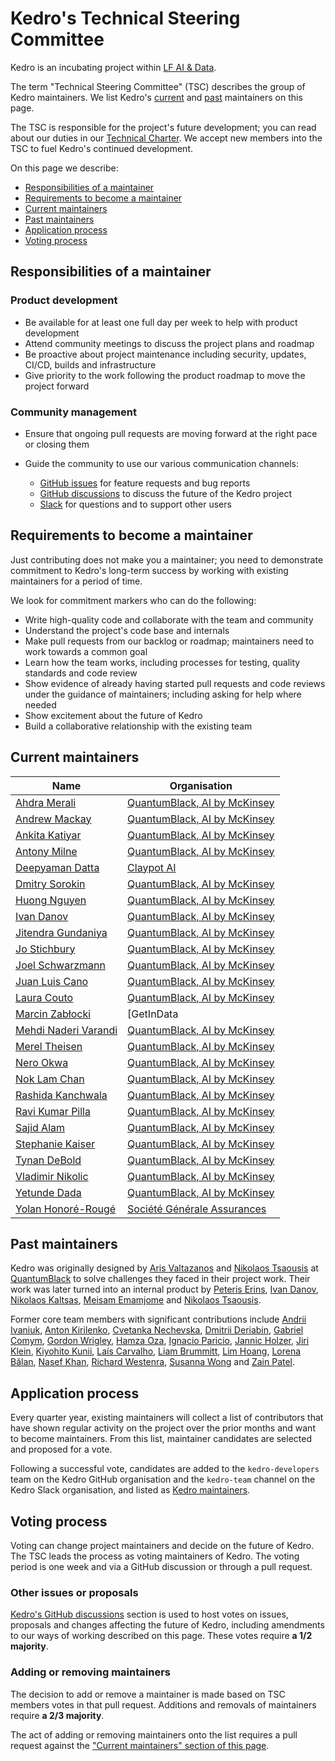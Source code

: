 # Kedro's Technical Steering Committee

Kedro is an incubating project within [LF AI & Data](https://lfaidata.foundation/).

The term "Technical Steering Committee" (TSC) describes the group of Kedro maintainers. We list Kedro's [current](#current-maintainers) and [past](#past-maintainers) maintainers on this page.

The TSC is responsible for the project's future development; you can read about our duties in our [Technical Charter](https://github.com/kedro-org/kedro/blob/main/kedro_technical_charter.pdf). We accept new members into the TSC to fuel Kedro's continued development.

On this page we describe:

- [Responsibilities of a maintainer](#responsibilities-of-a-maintainer)
- [Requirements to become a maintainer](#requirements-to-become-a-maintainer)
- [Current maintainers](#current-maintainers)
- [Past maintainers](#past-maintainers)
- [Application process](#application-process)
- [Voting process](#voting-process)

## Responsibilities of a maintainer

### Product development

- Be available for at least one full day per week to help with product development
- Attend community meetings to discuss the project plans and roadmap
- Be proactive about project maintenance including security, updates, CI/CD, builds and infrastructure
- Give priority to the work following the product roadmap to move the project forward

### Community management

- Ensure that ongoing pull requests are moving forward at the right pace or closing them
- Guide the community to use our various communication channels:

  - [GitHub issues](https://github.com/kedro-org/kedro/issues) for feature requests and bug reports
  - [GitHub discussions](https://github.com/kedro-org/kedro/discussions) to discuss the future of the Kedro project
  - [Slack](https://slack.kedro.org) for questions and to support other users

## Requirements to become a maintainer

Just contributing does not make you a maintainer; you need to demonstrate commitment to Kedro's long-term success by
working with existing maintainers for a period of time.

We look for commitment markers who can do the following:

- Write high-quality code and collaborate with the team and community
- Understand the project's code base and internals
- Make pull requests from our backlog or roadmap; maintainers need to work towards a common goal
- Learn how the team works, including processes for testing, quality standards and code review
- Show evidence of already having started pull requests and code reviews under the guidance of maintainers; including asking
  for help where needed
- Show excitement about the future of Kedro
- Build a collaborative relationship with the existing team

## Current maintainers

<!-- DO NOT EDIT THIS AND MERGE A PR WITHOUT A VOTE TO SIGN OFF ANY CHANGES -->

| Name                                                     | Organisation                                                                            |
|----------------------------------------------------------|---------------------------------------------------------------------------------------- |
| [Ahdra Merali](https://github.com/AhdraMeraliQB)         | [QuantumBlack, AI by McKinsey](https://www.mckinsey.com/capabilities/quantumblack)      |
| [Andrew Mackay](https://github.com/Mackay031)            | [QuantumBlack, AI by McKinsey](https://www.mckinsey.com/capabilities/quantumblack)      |
| [Ankita Katiyar](https://github.com/ankatiyar)           | [QuantumBlack, AI by McKinsey](https://www.mckinsey.com/capabilities/quantumblack)      |
| [Antony Milne](https://github.com/antonymilne)           | [QuantumBlack, AI by McKinsey](https://www.mckinsey.com/capabilities/quantumblack)      |
| [Deepyaman Datta](https://github.com/deepyaman)          | [Claypot AI](https://www.claypot.ai)                                                    |
| [Dmitry Sorokin](https://github.com/DimedS)              | [QuantumBlack, AI by McKinsey](https://www.mckinsey.com/capabilities/quantumblack)      |
| [Huong Nguyen](https://github.com/Huongg)                | [QuantumBlack, AI by McKinsey](https://www.mckinsey.com/capabilities/quantumblack)      |
| [Ivan Danov](https://github.com/idanov)                  | [QuantumBlack, AI by McKinsey](https://www.mckinsey.com/capabilities/quantumblack)      |
| [Jitendra Gundaniya](https://github.com/jitu5)           | [QuantumBlack, AI by McKinsey](https://www.mckinsey.com/capabilities/quantumblack)      |
| [Jo Stichbury](https://github.com/stichbury)             | [QuantumBlack, AI by McKinsey](https://www.mckinsey.com/capabilities/quantumblack)      |
| [Joel Schwarzmann](https://github.com/datajoely)         | [QuantumBlack, AI by McKinsey](https://www.mckinsey.com/capabilities/quantumblack)      |
| [Juan Luis Cano](https://github.com/astrojuanlu)         | [QuantumBlack, AI by McKinsey](https://www.mckinsey.com/capabilities/quantumblack)      |
| [Laura Couto](https://github.com/lrcouto)                | [QuantumBlack, AI by McKinsey](https://www.mckinsey.com/capabilities/quantumblack)      |
| [Marcin Zabłocki](https://github.com/marrrcin)           | [GetInData | Part of Xebia](https://getindata.com)                                      |
| [Mehdi Naderi Varandi](https://github.com/MehdiNV)       | [QuantumBlack, AI by McKinsey](https://www.mckinsey.com/capabilities/quantumblack)      |
| [Merel Theisen](https://github.com/merelcht)             | [QuantumBlack, AI by McKinsey](https://www.mckinsey.com/capabilities/quantumblack)      |
| [Nero Okwa](https://github.com/NeroOkwa)                 | [QuantumBlack, AI by McKinsey](https://www.mckinsey.com/capabilities/quantumblack)      |
| [Nok Lam Chan](https://github.com/noklam)                | [QuantumBlack, AI by McKinsey](https://www.mckinsey.com/capabilities/quantumblack)      |
| [Rashida Kanchwala](https://github.com/rashidakanchwala) | [QuantumBlack, AI by McKinsey](https://www.mckinsey.com/capabilities/quantumblack)      |
| [Ravi Kumar Pilla](https://github.com/ravi-kumar-pilla)  | [QuantumBlack, AI by McKinsey](https://www.mckinsey.com/capabilities/quantumblack)      |
| [Sajid Alam](https://github.com/SajidAlamQB)             | [QuantumBlack, AI by McKinsey](https://www.mckinsey.com/capabilities/quantumblack)      |
| [Stephanie Kaiser](https://github.com/stephkaiser)       | [QuantumBlack, AI by McKinsey](https://www.mckinsey.com/capabilities/quantumblack)      |
| [Tynan DeBold](https://github.com/tynandebold)           | [QuantumBlack, AI by McKinsey](https://www.mckinsey.com/capabilities/quantumblack)      |
| [Vladimir Nikolic](https://github.com/vladimir-mck)      | [QuantumBlack, AI by McKinsey](https://www.mckinsey.com/capabilities/quantumblack)      |
| [Yetunde Dada](https://github.com/yetudada)              | [QuantumBlack, AI by McKinsey](https://www.mckinsey.com/capabilities/quantumblack)      |
| [Yolan Honoré-Rougé](https://github.com/Galileo-Galilei) | [Société Générale Assurances](https://www.assurances.societegenerale.com/en/individual) |

## Past maintainers

Kedro was originally designed by [Aris Valtazanos](https://github.com/arisvqb) and [Nikolaos Tsaousis](https://github.com/tsanikgr) at [QuantumBlack](https://www.mckinsey.com/capabilities/quantumblack) to solve challenges they faced in their project work. Their work was later turned into an internal product by [Peteris Erins](https://github.com/Pet3ris), [Ivan Danov](https://github.com/idanov), [Nikolaos Kaltsas](https://github.com/nikos-kal), [Meisam Emamjome](https://github.com/misamae) and [Nikolaos Tsaousis](https://github.com/tsanikgr).

Former core team members with significant contributions include
[Andrii Ivaniuk](https://github.com/andrii-ivaniuk),
[Anton Kirilenko](https://github.com/Flid),
[Cvetanka Nechevska](https://github.com/cvetankanechevska),
[Dmitrii Deriabin](https://github.com/dmder),
[Gabriel Comym](https://github.com/comym),
[Gordon Wrigley](https://github.com/tolomea),
[Hamza Oza](https://github.com/hamzaoza),
[Ignacio Paricio](https://github.com/ignacioparicio),
[Jannic Holzer](https://github.com/jmholzer),
[Jiri Klein](https://github.com/jiriklein),
[Kiyohito Kunii](https://github.com/921kiyo),
[Laís Carvalho](https://github.com/laisbsc),
[Liam Brummitt](https://github.com/bru5),
[Lim Hoang](https://github.com/limdauto),
[Lorena Bălan](https://github.com/lorenabalan),
[Nasef Khan](https://github.com/nakhan98),
[Richard Westenra](https://github.com/richardwestenra),
[Susanna Wong](https://github.com/studioswong) and
[Zain Patel](https://github.com/mzjp2).

## Application process

Every quarter year, existing maintainers will collect a list of contributors that have shown regular activity on the project over the prior months and want to become maintainers. From this list, maintainer candidates are selected and proposed for a vote.

Following a successful vote, candidates are added to the `kedro-developers` team on the Kedro GitHub organisation
and the `kedro-team` channel on the Kedro Slack organisation, and listed as [Kedro maintainers](#current-maintainers).

## Voting process

Voting can change project maintainers and decide on the future of Kedro. The TSC leads the process as voting maintainers of Kedro. The voting period is one week and via a GitHub discussion or through a pull request.

### Other issues or proposals

[Kedro's GitHub discussions](https://github.com/kedro-org/kedro/discussions) section is used to host votes on issues, proposals and changes affecting the future of Kedro, including amendments to our ways of working described on this page. These votes require **a 1/2 majority**.

### Adding or removing maintainers

The decision to add or remove a maintainer is made based on TSC members votes in that pull request. Additions and removals of maintainers require **a 2/3 majority**.

The act of adding or removing maintainers onto the list requires a pull request against the ["Current maintainers" section of this page](#current-maintainers).
